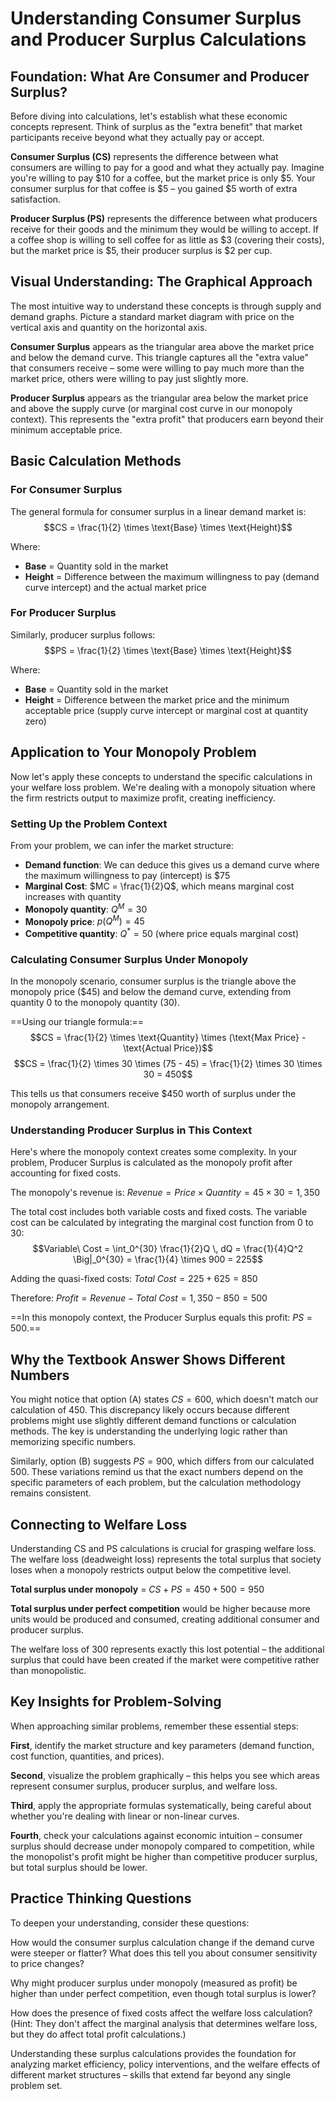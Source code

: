 # Understanding Consumer Surplus and Producer Surplus Calculations

## Foundation: What Are Consumer and Producer Surplus?

Before diving into calculations, let's establish what these economic concepts represent. Think of surplus as the "extra benefit" that market participants receive beyond what they actually pay or accept.

**Consumer Surplus (CS)** represents the difference between what consumers are willing to pay for a good and what they actually pay. Imagine you're willing to pay $10 for a coffee, but the market price is only $5. Your consumer surplus for that coffee is $5 – you gained $5 worth of extra satisfaction.

**Producer Surplus (PS)** represents the difference between what producers receive for their goods and the minimum they would be willing to accept. If a coffee shop is willing to sell coffee for as little as $3 (covering their costs), but the market price is $5, their producer surplus is $2 per cup.

## Visual Understanding: The Graphical Approach

The most intuitive way to understand these concepts is through supply and demand graphs. Picture a standard market diagram with price on the vertical axis and quantity on the horizontal axis.

**Consumer Surplus** appears as the triangular area above the market price and below the demand curve. This triangle captures all the "extra value" that consumers receive – some were willing to pay much more than the market price, others were willing to pay just slightly more.

**Producer Surplus** appears as the triangular area below the market price and above the supply curve (or marginal cost curve in our monopoly context). This represents the "extra profit" that producers earn beyond their minimum acceptable price.

## Basic Calculation Methods

### For Consumer Surplus

The general formula for consumer surplus in a linear demand market is:
$$CS = \frac{1}{2} \times \text{Base} \times \text{Height}$$

Where:
- **Base** = Quantity sold in the market
- **Height** = Difference between the maximum willingness to pay (demand curve intercept) and the actual market price

### For Producer Surplus

Similarly, producer surplus follows:
$$PS = \frac{1}{2} \times \text{Base} \times \text{Height}$$

Where:
- **Base** = Quantity sold in the market  
- **Height** = Difference between the market price and the minimum acceptable price (supply curve intercept or marginal cost at quantity zero)

## Application to Your Monopoly Problem

Now let's apply these concepts to understand the specific calculations in your welfare loss problem. We're dealing with a monopoly situation where the firm restricts output to maximize profit, creating inefficiency.

### Setting Up the Problem Context

From your problem, we can infer the market structure:
- **Demand function**: We can deduce this gives us a demand curve where the maximum willingness to pay (intercept) is $75
- **Marginal Cost**: $MC = \frac{1}{2}Q$, which means marginal cost increases with quantity
- **Monopoly quantity**: $Q^M = 30$
- **Monopoly price**: $p(Q^M) = 45$
- **Competitive quantity**: $Q^* = 50$ (where price equals marginal cost)

### Calculating Consumer Surplus Under Monopoly

In the monopoly scenario, consumer surplus is the triangle above the monopoly price ($45) and below the demand curve, extending from quantity 0 to the monopoly quantity (30).

==Using our triangle formula:==
$$CS = \frac{1}{2} \times \text{Quantity} \times (\text{Max Price} - \text{Actual Price})$$
$$CS = \frac{1}{2} \times 30 \times (75 - 45) = \frac{1}{2} \times 30 \times 30 = 450$$

This tells us that consumers receive $450 worth of surplus under the monopoly arrangement.

### Understanding Producer Surplus in This Context

Here's where the monopoly context creates some complexity. In your problem, Producer Surplus is calculated as the monopoly profit after accounting for fixed costs.

The monopoly's revenue is: $Revenue = Price \times Quantity = 45 \times 30 = 1,350$

The total cost includes both variable costs and fixed costs. The variable cost can be calculated by integrating the marginal cost function from 0 to 30:
$$Variable\ Cost = \int_0^{30} \frac{1}{2}Q \, dQ = \frac{1}{4}Q^2 \Big|_0^{30} = \frac{1}{4} \times 900 = 225$$

Adding the quasi-fixed costs: $Total\ Cost = 225 + 625 = 850$

Therefore: $Profit = Revenue - Total\ Cost = 1,350 - 850 = 500$

==In this monopoly context, the Producer Surplus equals this profit: $PS = 500$.==

## Why the Textbook Answer Shows Different Numbers

You might notice that option (A) states $CS = 600$, which doesn't match our calculation of $450$. This discrepancy likely occurs because different problems might use slightly different demand functions or calculation methods. The key is understanding the underlying logic rather than memorizing specific numbers.

Similarly, option (B) suggests $PS = 900$, which differs from our calculated $500$. These variations remind us that the exact numbers depend on the specific parameters of each problem, but the calculation methodology remains consistent.

## Connecting to Welfare Loss

Understanding CS and PS calculations is crucial for grasping welfare loss. The welfare loss (deadweight loss) represents the total surplus that society loses when a monopoly restricts output below the competitive level.

**Total surplus under monopoly** = $CS + PS = 450 + 500 = 950$

**Total surplus under perfect competition** would be higher because more units would be produced and consumed, creating additional consumer and producer surplus.

The welfare loss of 300 represents exactly this lost potential – the additional surplus that could have been created if the market were competitive rather than monopolistic.

## Key Insights for Problem-Solving

When approaching similar problems, remember these essential steps:

**First**, identify the market structure and key parameters (demand function, cost function, quantities, and prices).

**Second**, visualize the problem graphically – this helps you see which areas represent consumer surplus, producer surplus, and welfare loss.

**Third**, apply the appropriate formulas systematically, being careful about whether you're dealing with linear or non-linear curves.

**Fourth**, check your calculations against economic intuition – consumer surplus should decrease under monopoly compared to competition, while the monopolist's profit might be higher than competitive producer surplus, but total surplus should be lower.

## Practice Thinking Questions

To deepen your understanding, consider these questions:

How would the consumer surplus calculation change if the demand curve were steeper or flatter? What does this tell you about consumer sensitivity to price changes?

Why might producer surplus under monopoly (measured as profit) be higher than under perfect competition, even though total surplus is lower?

How does the presence of fixed costs affect the welfare loss calculation? (Hint: They don't affect the marginal analysis that determines welfare loss, but they do affect total profit calculations.)

Understanding these surplus calculations provides the foundation for analyzing market efficiency, policy interventions, and the welfare effects of different market structures – skills that extend far beyond any single problem set.